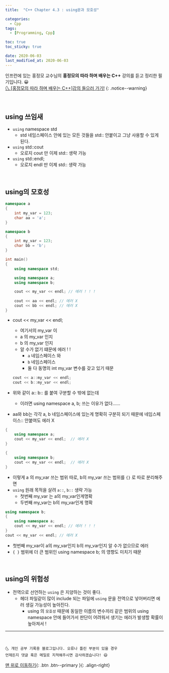 ```yaml
---
title:  "C++ Chapter 4.3 : using문과 모호성" 

categories:
  - Cpp
tags:
  - [Programming, Cpp]

toc: true
toc_sticky: true

date: 2020-06-03
last_modified_at: 2020-06-03
---
```


인프런에 있는 홍정모 교수님의 **홍정모의 따라 하며 배우는 C++** 강의를 듣고 정리한 필기입니다. 😀    
[🌜 [홍정모의 따라 하며 배우는 C++]강의 들으러 가기!](https://www.inflearn.com/course/following-c-plus)
{: .notice--warning}

<br>

## using 쓰임새
- `using` namespace std
    - std 네임스페이스 안에 있는 모든 것들을 std:: 안붙이고 그냥 사용할 수 있게 된다.
- `using` std::cout
    - 오로지 cout 만 이제 std:: 생략 가능
- `using` std::endl;
    - 오로지 endl 만 이제 std:: 생략 가능

<br>

## using의 모호성

```cpp
namespace a
{
	int my_var = 123;
	char aa = 'a';
}

namespace b
{
	int my_var = 123;
	char bb = 'b';
}

int main()
{
	using namespace std;

	using namespace a;
	using namespace b;

	cout << my_var << endl; // 에러 ! ! !
	
	cout << aa << endl; // 에러 X 
	cout << bb << endl; // 에러 X 
}
```
- cout << my_var << endl;
    - 여기서의 my_var 이
    - a 의 my_var 인지
    - b 의 my_var 인지
    - 알 수가 없기 떄문에 에러 ! !
        - `a` 네임스페이스 와
        - `b` 네임스페이스
        - 둘 다 동명의 int my_var 변수를 
        갖고 있기 때문

  ```cpp
  cout << a::my_var << endl;
  cout << b::my_var << endl;
  ```
- 위와 같이 a::  b:: 를 붙여 구분할 수 밖에 없는데
    - 이러면 using namespace a, b; 쓰는 
    이유가 없다......
- aa와 bb는 각각 a, b 네임스페이스에 있는게 명확히 구분히 되기 때문에 네임스페이스:: 안붙여도 에러 X

```cpp
{
	using namespace a;
	cout << my_var << endl;  // 에러 X 
}

{
	using namespace b;
	cout << my_var << endl;  // 에러 X 
}
```

- 이렇게 a 의 my_var 쓰는 범위 따로, b의 my_var 쓰는 범위를 `{}` 로 따로 분리해주면
- `using` 원래 목적을 살려 `a::`, `b::` 생략 가능
    - 첫번째 my_var 는 a의 my_var인게명확
    - 두번째 my_var는 b의 my_var인게 명확

```cpp
using namespace b;
{
	using namespace a;
	cout << my_var << endl; // 에러 ! ! !
}
cout << my_var << endl; // 에러 X 
```

- 첫번째 my_var이 a의 my_var인지 b의 my_var인지 알 수가 없으므로 에러
- `{ }` 범위에 더 큰 범위인 using namespace b; 의 영향도 미치기 때문

<br>

## using의 위험성

- 전역으로 선언하는 `using` 은 지양하는 것이 좋다.
    - 헤더 파일같이 많이 include 되는 파일에 `using` 문을 전역으로 넣어버리면 에러 생길 가능성이 높아진다.
        - using 의 `모호성` 때문에 동일한 이름의 변수끼리 같은 범위의 using namespace 안에 들어가서 판단이 어려워서 생기는 에러가 발생할 확률이 높아져서 !

***
<br>

    🌜 개인 공부 기록용 블로그입니다. 오류나 틀린 부분이 있을 경우 
    언제든지 댓글 혹은 메일로 지적해주시면 감사하겠습니다! 😄

[맨 위로 이동하기](#){: .btn .btn--primary }{: .align-right}
